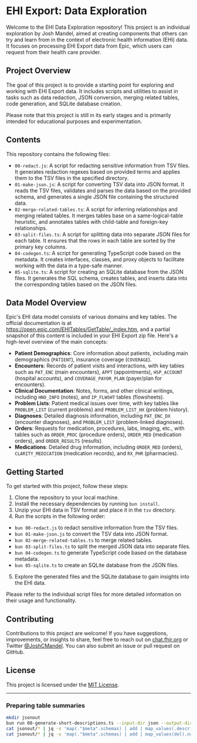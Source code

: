 # EHI Export: Data Exploration

Welcome to the EHI Data Exploration repository! This project is an individual exploration by Josh Mandel, aimed at creating components that others can try and learn from in the context of electronic health information (EHI) data. It focuses on processing EHI Export data from Epic, which users can request from their health care provider.

## Project Overview

The goal of this project is to provide a starting point for exploring and working with EHI Export data. It includes scripts and utilities to assist in tasks such as data redaction, JSON conversion, merging related tables, code generation, and SQLite database creation.

Please note that this project is still in its early stages and is primarily intended for educational purposes and experimentation.

## Contents

This repository contains the following files:

- `00-redact.js`: A script for redacting sensitive information from TSV files. It generates redaction regexes based on provided terms and applies them to the TSV files in the specified directory.
- `01-make-json.js`: A script for converting TSV data into JSON format. It reads the TSV files, validates and parses the data based on the provided schema, and generates a single JSON file containing the structured data.
- `02-merge-related-tables.ts`: A script for inferring relationships and merging related tables. It merges tables base on a same-logical-table heuristic, and annotates tables with child-table and foreign-key relationships.
- `03-split-files.ts`: A script for splitting data into separate JSON files for each table. It ensures that the rows in each table are sorted by the primary key columns.
- `04-codegen.ts`: A script for generating TypeScript code based on the metadata. It creates interfaces, classes, and proxy objects to facilitate working with the data in a type-safe manner.
- `05-sqlite.ts`: A script for creating an SQLite database from the JSON files. It generates the SQL schema, creates tables, and inserts data into the corresponding tables based on the JSON files.

## Data Model Overview

Epic's EHI data model consists of various domains and key tables. The official documentation is at https://open.epic.com/EHITables/GetTable/_index.htm, and a partial snapshot of this content is included in your EHI Export zip file. Here's a high-level overview of the main concepts:

- **Patient Demographics**: Core information about patients, including main demographics (`PATIENT`), insurance coverage (`COVERAGE`).
- **Encounters**: Records of patient visits and interactions, with key tables such as `PAT_ENC` (main encounters), `APPT` (appointments), `HSP_ACCOUNT` (hospital accounts), and `COVERAGE_PAYOR_PLAN` (payer/plan for encounters).
- **Clinical Documentation**: Notes, forms, and other clinical writings, including `HNO_INFO` (notes), and `IP_FLWSHT` tables (flowsheets).
- **Problem Lists**: Patient medical issues over time, with key tables like `PROBLEM_LIST` (current problems) and `PROBLEM_LIST_HX` (problem history).
- **Diagnoses**: Detailed diagnosis information, including `PAT_ENC_DX` (encounter diagnoses), and `PROBLEM_LIST` (problem-linked diagnoses).
- **Orders**: Requests for medication, procedures, labs, imaging, etc., with tables such as `ORDER_PROC` (procedure orders), `ORDER_MED` (medication orders), and `ORDER_RESULTS` (results).
- **Medications**: Detailed drug information, including `ORDER_MED` (orders), `CLARITY_MEDICATION` (medication records), and `RX_PHR` (pharmacies).


## Getting Started

To get started with this project, follow these steps:

1. Clone the repository to your local machine.
2. Install the necessary dependencies by running `bun install`.
3. Unzip your EHI data in TSV format and place it in the `tsv` directory.
4. Run the scripts in the following order:
  - `bun 00-redact.js` to redact sensitive information from the TSV files.
  - `bun 01-make-json.js` to convert the TSV data into JSON format.
  - `bun 02-merge-related-tables.ts` to merge related tables.
  - `bun 03-split-files.ts` to split the merged JSON data into separate files.
  - `bun 04-codegen.ts` to generate TypeScript code based on the database metadata.
  - `bun 05-sqlite.ts` to create an SQLite database from the JSON files.
5. Explore the generated files and the SQLite database to gain insights into the EHI data.

Please refer to the individual script files for more detailed information on their usage and functionality.

## Contributing

Contributions to this project are welcome! If you have suggestions, improvements, or insights to share, feel free to reach out on [chat.fhir.org](https://chat.fhir.org) or Twitter [@JoshCMandel](https://twitter.com/JoshCMandel). You can also submit an issue or pull request on GitHub.

## License

This project is licensed under the [MIT License](LICENSE).

---

### Preparing table summaries

```sh
mkdir jsonout
bun run 08-generate-short-descriptions.ts --input-dir json --output-dir jsonout
cat jsonout/* | jq -s 'map(."$meta".schemas) | add | map_values(.description)'  > src/tables.json
cat jsonout/* | jq -s 'map(."$meta".schemas) | add | map_values(del(.name) | ."columns" |= (map(if type == "object" then {key: .name, value: .description} else . end) | from_entries))'  > src/tables.json

```
